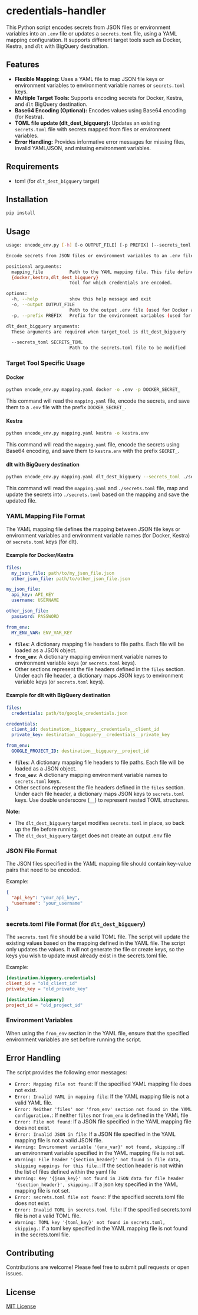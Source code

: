 # credentials-handler 

This Python script encodes secrets from JSON files or environment variables into an `.env` file or updates a `secrets.toml` file, using a YAML mapping configuration. It supports different target tools such as Docker, Kestra, and `dlt` with BigQuery destination.

## Features

-   **Flexible Mapping:** Uses a YAML file to map JSON file keys or environment variables to environment variable names or `secrets.toml` keys.
-   **Multiple Target Tools:** Supports encoding secrets for Docker, Kestra, and `dlt` BigQuery destination.
-   **Base64 Encoding (Optional):** Encodes values using Base64 encoding (for Kestra).
-   **TOML file update (dlt_dest_bigquery):** Updates an existing `secrets.toml` file with secrets mapped from files or environment variables.
-   **Error Handling:** Provides informative error messages for missing files, invalid YAML/JSON, and missing environment variables.

## Requirements

-   toml (for `dlt_dest_bigquery` target)

## Installation

```bash
pip install 
```

## Usage

```bash
usage: encode_env.py [-h] [-o OUTPUT_FILE] [-p PREFIX] [--secrets_toml SECRETS_TOML] mapping_file {docker,kestra,dlt_dest_bigquery}

Encode secrets from JSON files or environment variables to an .env file or TOML file for different destinations using a YAML mapping.

positional arguments:
  mapping_file          Path to the YAML mapping file. This file defines how to map JSON file contents and environment variables to environment variables or TOML keys.
  {docker,kestra,dlt_dest_bigquery}
                        Tool for which credentials are encoded.

options:
  -h, --help            show this help message and exit
  -o, --output OUTPUT_FILE
                        Path to the output .env file (used for Docker and Kestra, default: .env_encoded).
  -p, --prefix PREFIX   Prefix for the environment variables (used for Docker, default: SECRET_).

dlt_dest_bigquery arguments:
  These arguments are required when target_tool is dlt_dest_bigquery

  --secrets_toml SECRETS_TOML
                        Path to the secrets.toml file to be modified
```

### Target Tool Specific Usage

#### Docker

```bash
python encode_env.py mapping.yaml docker -o .env -p DOCKER_SECRET_
```

This command will read the `mapping.yaml` file, encode the secrets, and save them to a `.env` file with the prefix `DOCKER_SECRET_`.

#### Kestra

```bash
python encode_env.py mapping.yaml kestra -o kestra.env
```

This command will read the `mapping.yaml` file, encode the secrets using Base64 encoding, and save them to `kestra.env` with the prefix `SECRET_`.

#### dlt with BigQuery destination

```bash
python encode_env.py mapping.yaml dlt_dest_bigquery --secrets_toml ./secrets.toml
```

This command will read the `mapping.yaml` and `./secrets.toml` file, map and update the secrets into `./secrets.toml` based on the mapping and save the updated file.

### YAML Mapping File Format

The YAML mapping file defines the mapping between JSON file keys or environment variables and environment variable names (for Docker, Kestra) or `secrets.toml` keys (for dlt).

#### Example for Docker/Kestra

```yaml
files:
  my_json_file: path/to/my_json_file.json
  other_json_file: path/to/other_json_file.json

my_json_file:
  api_key: API_KEY
  username: USERNAME

other_json_file:
  password: PASSWORD

from_env:
  MY_ENV_VAR: ENV_VAR_KEY
```

-   **`files`**:  A dictionary mapping file headers to file paths. Each file will be loaded as a JSON object.
-   **`from_env`**: A dictionary mapping environment variable names to environment variable keys (or `secrets.toml` keys).
-   Other sections represent the file headers defined in the `files` section. Under each file header, a dictionary maps JSON keys to environment variable keys (or `secrets.toml` keys).

#### Example for dlt with BigQuery destination

```yaml
files:
  credentials: path/to/google_credentials.json

credentials:
  client_id: destination__bigquery__credentials__client_id
  private_key: destination__bigquery__credentials__private_key

from_env:
  GOOGLE_PROJECT_ID: destination__bigquery__project_id
```

-   **`files`**:  A dictionary mapping file headers to file paths. Each file will be loaded as a JSON object.
-   **`from_env`**: A dictionary mapping environment variable names to `secrets.toml` keys.
-   Other sections represent the file headers defined in the `files` section. Under each file header, a dictionary maps JSON keys to `secrets.toml` keys.  Use double underscore (`__`) to represent nested TOML structures.

**Note:**
-   The `dlt_dest_bigquery` target modifies `secrets.toml` in place, so back up the file before running.
-   The `dlt_dest_bigquery` target does not create an output .env file

### JSON File Format

The JSON files specified in the YAML mapping file should contain key-value pairs that need to be encoded.

Example:

```json
{
  "api_key": "your_api_key",
  "username": "your_username"
}
```

### secrets.toml File Format (for `dlt_dest_bigquery`)

The `secrets.toml` file should be a valid TOML file. The script will update the existing values based on the mapping defined in the YAML file. The script only updates the values. It will not generate the file or create keys, so the keys you wish to update must already exist in the secrets.toml file.

Example:

```toml
[destination.bigquery.credentials]
client_id = "old_client_id"
private_key = "old_private_key"

[destination.bigquery]
project_id = "old_project_id"
```

### Environment Variables

When using the `from_env` section in the YAML file, ensure that the specified environment variables are set before running the script.

## Error Handling

The script provides the following error messages:

-   `Error: Mapping file not found`: If the specified YAML mapping file does not exist.
-   `Error: Invalid YAML in mapping file`: If the YAML mapping file is not a valid YAML file.
-   `Error: Neither 'files' nor 'from_env' section not found in the YAML configuration.`: If neither `files` nor `from_env` is defined in the YAML file
-   `Error: File not found`: If a JSON file specified in the YAML mapping file does not exist.
-   `Error: Invalid JSON in file`: If a JSON file specified in the YAML mapping file is not a valid JSON file.
-   `Warning: Environment variable '{env_var}' not found, skipping.`: If an environment variable specified in the YAML mapping file is not set.
-   `Warning: File header '{section_header}' not found in file data, skipping mappings for this file.`: If the section header is not within the list of files defined within the yaml file
-   `Warning: Key '{json_key}' not found in JSON data for file header '{section_header}', skipping.`: If a json key specified in the YAML mapping file is not set.
-   `Error: secrets.toml file not found`: If the specified secrets.toml file does not exist.
-   `Error: Invalid TOML in secrets.toml file`: If the specified secrets.toml file is not a valid TOML file.
-   `Warning: TOML key '{toml_key}' not found in secrets.toml, skipping.`: If a toml key specified in the YAML mapping file is not found in the secrets.toml file.

## Contributing

Contributions are welcome! Please feel free to submit pull requests or open issues.

## License

[MIT License](LICENSE)
